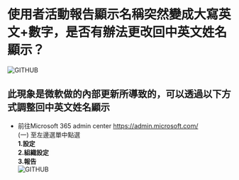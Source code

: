 # 使用者活動報告顯示名稱突然變成大寫英文+數字，是否有辦法更改回中英文姓名顯示？
![GITHUB](https://github.com/A-0428/Microsoft-365-Common-issues/blob/main/Activity%20report%20issues/Activity%20report%20issues-1.jpg) <br>
## 此現象是微軟做的內部更新所導致的，可以透過以下方式調整回中英文姓名顯示
* 前往Microsoft 365 admin center https://admin.microsoft.com/ <br>
  (一) 至左邊選單中點選  <br>
   **1.設定**  <br>
   **2.組織設定** <br>
   **3.報告** <br>
![GITHUB](https://github.com/A-0428/Microsoft-365-Common-issues/blob/main/Activity%20report%20issues/Activity%20report%20issues-2.jpg) <br>
